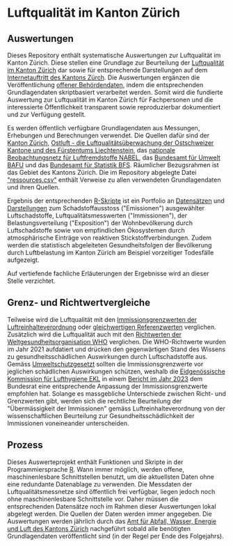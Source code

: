 # Luftqualität im Kanton Zürich

## Auswertungen

Dieses Repository enthält systematische Auswertungen zur Luftqualität im Kanton Zürich. Diese stellen eine Grundlage zur Beurteilung der [Luftqualität im Kanton Zürich](https://www.zh.ch/de/umwelt-tiere/luft-strahlung/luftqualitaet-auswirkungen.html) dar sowie für entsprechende Darstellungen auf dem [Internetauftritt des Kantons Zürch](https://www.zh.ch/de/umwelt-tiere/luft-strahlung/luftqualitaet-auswirkungen.html). Die Auswertungen ergänzen die Veröffentlichung [offener Behördendaten](https://www.zh.ch/de/politik-staat/opendata.html), indem die entsprechenden Grundlagendaten skriptbasiert verarbeitet werden. Somit wird die fundierte Auswertung zur Luftqualität im Kanton Zürich für Fachpersonen und die interessierte Öffentlichkeit transparent sowie reproduzierbar dokumentiert und zur Verfügung gestellt.


Es werden öffentlich verfügbare Grundlagendaten aus Messungen, Erhebungen und Berechnungen verwendet. Die Quellen dafür sind der [Kanton Zürich](https://www.zh.ch/de.html), [Ostluft - die Luftqualitätsüberwachung der Ostschweizer Kantone und des Fürstentums Liechtenstein](https://www.ostluft.ch/), das [nationale Beobachtungsnetz für Luftfremdstoffe NABEL](https://www.bafu.admin.ch/bafu/de/home/themen/luft/zustand/daten/nationales-beobachtungsnetz-fuer-luftfremdstoffe--nabel-.html), das [Bundesamt für Umwelt BAFU](https://www.bafu.admin.ch/bafu/de/home.html) und das [Bundesamt für Statistik BFS](https://www.bfs.admin.ch/bfs/de/home.html). Räumlicher Bezugsrahmen ist das Gebiet des Kantons Zürich. Die im Repository abgelegte Datei ["ressources.csv"](https://github.com/awelZH/airquality/blob/main/inst/extdata/meta/ressources.csv) enthält Verweise zu allen verwendeten Grundlagendaten und ihren Quellen.


Ergebnis der entsprechenden [R-Skripte](https://github.com/awelZH/airquality/tree/main/scripts) ist ein Portfolio an [Datensätzen](https://github.com/awelZH/airquality/tree/main/inst/extdata/output) und [Darstellungen](https://awelzh.github.io/airquality/) zum Schadstoffausstoss ("Emissionen") ausgewählter Luftschadstoffe, Luftqualitätsmesswerten ("Immissionen"), der Belastungsverteilung ("Exposition") der Wohnbevölkerung durch Luftschadstoffe sowie von empfindlichen Ökosystemen durch atmosphärische Einträge von reaktiven Stickstoffverbindungen. Zudem werden die statistisch abgeleiteten Gesundheitsfolgen der Bevölkerung durch Luftbelastung im Kanton Zürich am Beispiel vorzeitiger Todesfälle aufgezeigt.


Auf vertiefende fachliche Erläuterungen der Ergebnisse wird an dieser Stelle verzichtet.


## Grenz- und Richtwertvergleiche

Teilweise wird die Luftqualität mit den [Immissionsgrenzwerten der Luftreinhalteverordnung](https://www.fedlex.admin.ch/eli/cc/1986/208_208_208/de) oder [gleichwertigen Referenzwerten](https://www.bafu.admin.ch/bafu/de/home/themen/luft/publikationen-studien/publikationen/uebermaessigkeit-von-stickstoff-eintraegen-und-ammoniak-immissionen.html) verglichen. Zusätzlich wird die Luftqualität auch mit den [Richtwerten der Weltgesundheitsorganisation WHO](https://www.who.int/publications/i/item/9789240034228) verglichen. Die WHO-Richtwerte wurden im Jahr 2021 aufdatiert und drücken den gegenwärtigen Stand des Wissens zu gesundheitsschädlichen Auswirkungen durch Luftschadstoffe aus. Gemäss [Umweltschutzgesetzt](https://www.fedlex.admin.ch/eli/cc/1984/1122_1122_1122/de) sollten die Immissionsgrenzwerte vor jeglichen schädlichen Auswirkungen schützen, weshalb die [Eidgenössische Kommission für Lufthygiene EKL](https://www.ekl.admin.ch/de/eidgenoessische-kommission-fuer-lufthygiene-ekl) in einem [Bericht im Jahr 2023](https://www.ekl.admin.ch/inhalte/dateien/pdf/EKL-231120_de_orig.pdf) dem Bundesrat eine entsprechende Anpassung der Immissionsgrenzwerte empfohlen hat. Solange es massgebliche Unterschiede zwischen Richt- und Grenzwerten gibt, werden sich die rechtliche Beurteilung der "Übermässigkeit der Immissionen" gemäss Luftreinhalteverordnung von der wissenschaftlichen Beurteilung zur Gesundheitsschädlichkeit der Immissionen voneineander unterscheiden.


## Prozess

Dieses Auswerteprojekt enthält Funktionen und Skripte in der Programmiersprache [R](https://cran.r-project.org/). Wann immer möglich, werden offene, maschinenlesbare Schnittstellen benutzt, um die aktuellsten Daten ohne eine redundante Datenablage zu verwenden. Die  Messdaten der Luftqualitätsmessnetze sind öffentlich frei verfügbar, liegen jedoch noch ohne maschinenlesbare Schnittstelle vor. Daher müssen die entsprechenden Datensätze noch im Rahmen dieser Auswertungen lokal abgelegt werden. Die Quellen der Daten werden immer angegeben. Die Auswertungen werden jährlich durch das [Amt für Abfall, Wasser, Energie und Luft des Kantons Zürich](https://www.zh.ch/de/baudirektion/amt-fuer-abfall-wasser-energie-luft.html) nachgeführt sobald alle benötigten Grundlagendaten veröffentlicht sind (in der Regel per Ende des Folgejahrs).
